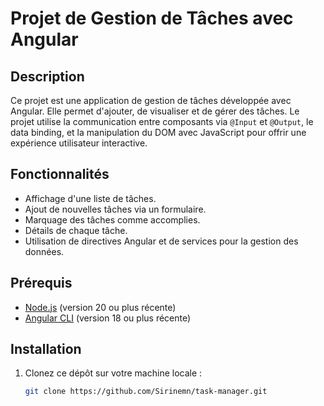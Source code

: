# Projet de Gestion de Tâches avec Angular

## Description
Ce projet est une application de gestion de tâches développée avec Angular. Elle permet d'ajouter, de visualiser et de gérer des tâches. Le projet utilise la communication entre composants via `@Input` et `@Output`, le data binding, et la manipulation du DOM avec JavaScript pour offrir une expérience utilisateur interactive.

## Fonctionnalités
- Affichage d'une liste de tâches.
- Ajout de nouvelles tâches via un formulaire.
- Marquage des tâches comme accomplies.
- Détails de chaque tâche.
- Utilisation de directives Angular et de services pour la gestion des données.

## Prérequis
- [Node.js](https://nodejs.org/) (version 20 ou plus récente)
- [Angular CLI](https://angular.io/cli) (version 18 ou plus récente)

## Installation
1. Clonez ce dépôt sur votre machine locale :
   ```bash
   git clone https://github.com/Sirinemn/task-manager.git
